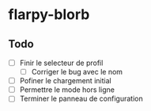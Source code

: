 # flarpy-blorb

## Todo

- [ ] Finir le selecteur de profil
  - [ ] Corriger le bug avec le nom
- [ ] Pofiner le chargement initial
- [ ] Permettre le mode hors ligne
- [ ] Terminer le panneau de configuration
